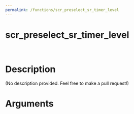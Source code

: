 ```yaml
---
permalink: /functions/scr_preselect_sr_timer_level
---
```

# scr_preselect_sr_timer_level  
&nbsp;  
# Description  
(No description provided. Feel free to make a pull request!) 
&nbsp;  
# Arguments


